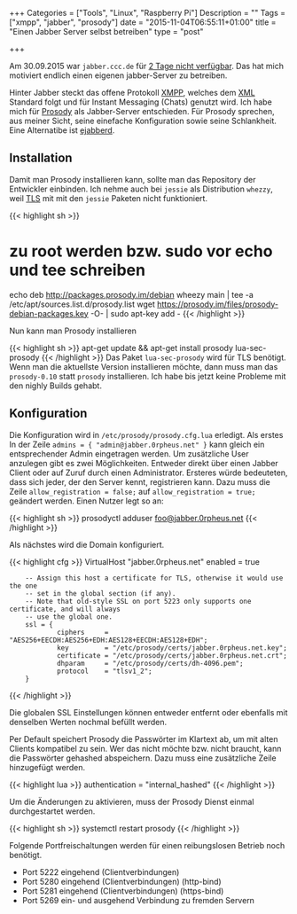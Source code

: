 +++
Categories = ["Tools", "Linux", "Raspberry Pi"]
Description = ""
Tags = ["xmpp", "jabber", "prosody"]
date = "2015-11-04T06:55:11+01:00"
title = "Einen Jabber Server selbst betreiben"
type = "post"

+++

Am 30.09.2015 war `jabber.ccc.de` für [2 Tage nicht verfügbar].
Das hat mich motiviert endlich einen eigenen jabber-Server zu
betreiben.

Hinter Jabber steckt das offene Protokoll [XMPP], welches dem
[XML] Standard folgt und für Instant Messaging (Chats) genutzt wird.
Ich habe mich für [Prosody] als Jabber-Server entschieden. Für
Prosody sprechen, aus meiner Sicht, seine einefache Konfiguration
sowie seine Schlankheit. Eine Alternatibe ist [ejabberd].

## Installation
Damit man Prosody installieren kann, sollte man das Repository
der Entwickler einbinden. Ich nehme auch bei `jessie` als
Distribution `whezzy`, weil [TLS] mit mit den `jessie` Paketen
nicht funktioniert.

{{< highlight sh >}}
# zu root werden bzw. sudo vor echo und tee schreiben
echo deb http://packages.prosody.im/debian wheezy main | tee -a /etc/apt/sources.list.d/prosody.list
wget https://prosody.im/files/prosody-debian-packages.key -O- | sudo apt-key add -
{{< /highlight >}}

Nun kann man Prosody installieren

{{< highlight sh >}}
apt-get update && apt-get install prosody lua-sec-prosody
{{< /highlight >}}
Das Paket `lua-sec-prosody` wird für TLS benötigt. Wenn man die aktuellste Version
installieren möchte, dann muss man das `prosody-0.10` statt `prosody` installieren.
Ich habe bis jetzt keine Probleme mit den nighly Builds gehabt.


## Konfiguration

Die Konfiguration wird in `/etc/prosody/prosody.cfg.lua` erledigt. Als erstes
In der Zeile `admins = { "admin@jabber.0rpheus.net" }` kann gleich
ein entsprechender Admin eingetragen werden. Um zusätzliche User
anzulegen gibt es zwei Möglichkeiten. Entweder direkt über einen
Jabber Client oder auf Zuruf durch einen Administrator. Ersteres
würde bedeuteten, dass sich jeder, der den Server kennt,
registrieren kann. Dazu muss die Zeile `allow_registration = false;`
auf `allow_registration = true;` geändert werden. Einen Nutzer
legt so an:

{{< highlight sh >}}
prosodyctl adduser foo@jabber.0rpheus.net
{{< /highlight >}}

Als nächstes wird die Domain konfiguriert.

{{< highlight cfg >}}
VirtualHost "jabber.0rpheus.net"
        enabled = true

        -- Assign this host a certificate for TLS, otherwise it would use the one
        -- set in the global section (if any).
        -- Note that old-style SSL on port 5223 only supports one certificate, and will always
        -- use the global one.
        ssl = {
                ciphers     = "AES256+EECDH:AES256+EDH:AES128+EECDH:AES128+EDH";
                key         = "/etc/prosody/certs/jabber.0rpheus.net.key";
                certificate = "/etc/prosody/certs/jabber.0rpheus.net.crt";
                dhparam     = "/etc/prosody/certs/dh-4096.pem";
                protocol    = "tlsv1_2";
        }
{{< /highlight >}}

Die globalen SSL Einstellungen können entweder entfernt oder
ebenfalls mit denselben Werten nochmal befüllt werden.

Per Default speichert Prosody die Passwörter im Klartext ab,
um mit alten Clients kompatibel zu sein. Wer das nicht möchte bzw.
nicht braucht, kann die Passwörter gehashed abspeichern.
Dazu muss eine zusätzliche Zeile hinzugefügt werden.

{{< highlight lua >}}
authentication = "internal_hashed"
{{< /highlight >}}

Um die Änderungen zu aktivieren, muss der Prosody Dienst
einmal durchgestartet werden.

{{< highlight sh >}}
systemctl restart prosody
{{< /highlight >}}

Folgende Portfreischaltungen werden für einen reibungslosen Betrieb noch benötigt.

* Port 5222 eingehend (Clientverbindungen)
* Port 5280 eingehend (Clientverbindungen) (http-bind)
* Port 5281 eingehend (Clientverbindungen) (https-bind)
* Port 5269 ein- und ausgehend Verbindung zu fremden Servern


[2 Tage nicht verfügbar]: https://ccc.de/de/updates/2015/jabbercccde
[XMPP]: https://de.wikipedia.org/wiki/Extensible_Messaging_and_Presence_Protocol
[XML]: https://de.wikipedia.org/wiki/Extensible_Markup_Language
[Prosody]: http://prosody.im/
[ejabberd]: https://www.ejabberd.im/
[TLS]: https://de.wikipedia.org/wiki/Transport_Layer_Security
